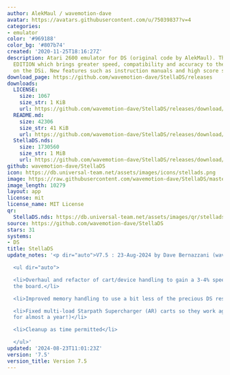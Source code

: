```yaml
---
author: AlekMaul / wavemotion-dave
avatar: https://avatars.githubusercontent.com/u/75039837?v=4
categories:
- emulator
color: '#969188'
color_bg: '#807b74'
created: '2020-11-25T18:16:27Z'
description: Atari 2600 emulator for DS (original code by AlekMaul). This is the PHOENIX
  EDITION which brings greater speed, compatibility and accuracy to the emulation
  on the DSi. New features such as instruction manuals and high score support included!
download_page: https://github.com/wavemotion-dave/StellaDS/releases
downloads:
  LICENSE:
    size: 1067
    size_str: 1 KiB
    url: https://github.com/wavemotion-dave/StellaDS/releases/download/7.5/LICENSE
  README.md:
    size: 42306
    size_str: 41 KiB
    url: https://github.com/wavemotion-dave/StellaDS/releases/download/7.5/README.md
  StellaDS.nds:
    size: 1730560
    size_str: 1 MiB
    url: https://github.com/wavemotion-dave/StellaDS/releases/download/7.5/StellaDS.nds
github: wavemotion-dave/StellaDS
icon: https://db.universal-team.net/assets/images/icons/stellads.png
image: https://raw.githubusercontent.com/wavemotion-dave/StellaDS/master/arm9/gfx/bgTop.png
image_length: 10279
layout: app
license: mit
license_name: MIT License
qr:
  StellaDS.nds: https://db.universal-team.net/assets/images/qr/stellads-nds.png
source: https://github.com/wavemotion-dave/StellaDS
stars: 31
systems:
- DS
title: StellaDS
update_notes: '<p dir="auto">V7.5 : 23-Aug-2024 by Dave Bernazzani (wavemotion)</p>

  <ul dir="auto">

  <li>Overhaul and refactor of cart/device handling to gain a 3-4% speed boost across
  the board.</li>

  <li>Improved memory handling to use a bit less of the precious DS resources.</li>

  <li>Fixed multi-load Starpath Supercharger (AR) carts so they work again (broken
  for almost a year!)</li>

  <li>Cleanup as time permitted</li>

  </ul>'
updated: '2024-08-23T11:01:23Z'
version: '7.5'
version_title: Version 7.5
---
```

